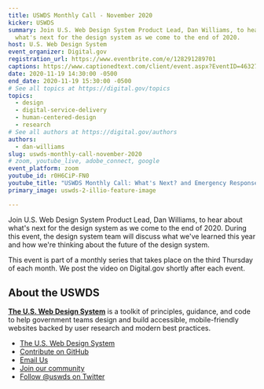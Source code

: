 ```yaml
---
title: USWDS Monthly Call - November 2020
kicker: USWDS
summary: Join U.S. Web Design System Product Lead, Dan Williams, to hear about
  what's next for the design system as we come to the end of 2020.
host: U.S. Web Design System
event_organizer: Digital.gov
registration_url: https://www.eventbrite.com/e/128291289701
captions: https://www.captionedtext.com/client/event.aspx?EventID=4632755&CustomerID=321
date: 2020-11-19 14:30:00 -0500
end_date: 2020-11-19 15:30:00 -0500
# See all topics at https://digital.gov/topics
topics:
  - design
  - digital-service-delivery
  - human-centered-design
  - research
# See all authors at https://digital.gov/authors
authors:
  - dan-williams
slug: uswds-monthly-call-november-2020
# zoom, youtube_live, adobe_connect, google
event_platform: zoom
youtube_id: r0H6CiP-FN0
youtube_title: "USWDS Monthly Call: What's Next? and Emergency Response Research Findings (Nov 2020)"
primary_image: uswds-2-illio-feature-image

---
```


Join U.S. Web Design System Product Lead, Dan Williams, to hear about what's next for the design system as we come to the end of 2020. During this event, the design system team will discuss what we've learned this year and how we're thinking about the future of the design system.

This event is part of a monthly series that takes place on the third Thursday of each month. We post the video on Digital.gov shortly after each event.

## **About the USWDS**

**[The U.S. Web Design System](https://designsystem.digital.gov/)** is a toolkit of principles, guidance, and code to help government teams design and build accessible, mobile-friendly websites backed by user research and modern best practices.

* [The U.S. Web Design System](https://designsystem.digital.gov/)
* [Contribute on GitHub](https://github.com/uswds/uswds/issues)
* [Email Us](mailto:uswds@support.digitalgov.gov)
* [Join our community](https://digital.gov/communities/uswds/)
* [Follow @uswds on Twitter](https://twitter.com/uswds)
